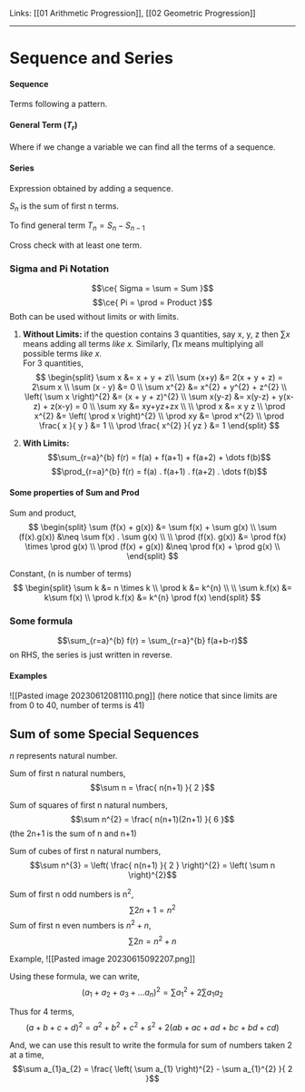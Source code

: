 Links: [[01 Arithmetic Progression]], [[02 Geometric Progression]] 
___
# Sequence and Series
#### Sequence
Terms following a pattern. 

#### General Term ($T_{r}$)
Where if we change a variable we can find all the terms of a sequence. 

#### Series
Expression obtained by adding a sequence.

$S_{n}$ is the sum of first n terms. 

To find general term $T_{n} =S_{n}-S_{n-1}$

Cross check with at least one term. 

### Sigma and Pi Notation
$$\ce{ Sigma = \sum = Sum }$$
$$\ce{ Pi = \prod = Product }$$
Both can be used without limits or with limits.

1. **Without Limits:** if the question contains 3 quantities, say x, y, z then $\sum x$ means adding all  terms *like x.* 
   Similarly, $\prod x$ means multiplying all possible terms *like x.*
   \
   For 3 quantities,
$$
\begin{split}
\sum x &= x + y + z\\
\sum (x+y) &= 2(x + y + z) = 2\sum x \\
\sum (x - y) &= 0 \\
\sum x^{2} &= x^{2} + y^{2} + z^{2} \\
\left( \sum x \right)^{2} &= (x + y + z)^{2} \\
\sum x(y-z) &= x(y-z) + y(x-z) + z(x-y) = 0 \\
\sum xy &= xy+yz+zx \\
\\
\prod x &= x y z \\
\prod x^{2} &= \left( \prod x \right)^{2} \\
\prod xy &= \prod x^{2} \\
\prod \frac{ x }{ y } &= 1 \\
\prod \frac{ x^{2} }{ yz } &= 1
\end{split}
$$
   
2. **With Limits:**
   $$\sum_{r=a}^{b} f(r) = f(a) + f(a+1) + f(a+2) + \dots f(b)$$
   $$\prod_{r=a}^{b} f(r) = f(a) . f(a+1) . f(a+2) . \dots f(b)$$

#### Some properties of Sum and Prod
Sum and product,
$$
\begin{split}
\sum (f(x) + g(x)) &= \sum f(x) + \sum g(x) \\
\sum (f(x).g(x)) &\neq \sum f(x) . \sum g(x) \\
\\
\prod (f(x). g(x)) &= \prod f(x) \times \prod g(x) \\
\prod (f(x) + g(x)) &\neq \prod f(x) + \prod g(x) \\
\end{split}
$$

Constant, (n is number of terms)
$$
\begin{split}
\sum k &= n \times k \\
\prod k &= k^{n} \\
\\
\sum k.f(x) &= k\sum f(x) \\
\prod k.f(x) &= k^{n} \prod f(x) 
\end{split}
$$

### Some formula
$$\sum_{r=a}^{b} f(r) = \sum_{r=a}^{b} f(a+b-r)$$
on RHS, the series is just written in reverse. 

#### Examples
![[Pasted image 20230612081110.png]]
(here notice that since limits are from 0 to 40, number of terms is 41)


## Sum of some Special Sequences

$n$ represents natural number.

Sum of first n natural numbers,
$$\sum n = \frac{ n(n+1) }{ 2 }$$

Sum of squares of first n natural numbers,
$$\sum n^{2} = \frac{ n(n+1)(2n+1) }{ 6 }$$
(the 2n+1 is the sum of  n and n+1)

Sum of cubes of first n natural numbers,
$$\sum n^{3} = \left( \frac{ n(n+1) }{ 2 } \right)^{2} = \left( \sum n \right)^{2}$$

Sum of first n odd numbers is n$^{2}$,
$$\sum 2n+1 = n^{2}$$
Sum of first n even numbers is $n^{2}+n$,
$$\sum 2n = n^{2} + n$$

Example,
![[Pasted image 20230615092207.png]]

Using these formula, we can write,
$$(a_{1}+a_{2} + a_{3} + \dots a_{n})^{2} = \sum a_{1}^{2} + 2\sum a_{1}a_{2}$$

Thus for 4 terms,
$$(a+b+c+d)^{2} = a^{2} + b^{2} + c^{2} + s^{2} + 2(ab + ac + ad + bc + bd + cd)$$

And, we can use this result to write the formula for sum of numbers taken 2 at a time,
$$\sum a_{1}a_{2} = \frac{ \left( \sum a_{1} \right)^{2} - \sum a_{1}^{2} }{ 2 }$$
